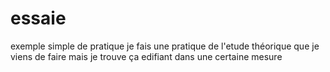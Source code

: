 # essaie
exemple simple de pratique
je fais une pratique de l'etude théorique que je viens de faire
mais je trouve ça edifiant dans une certaine mesure

